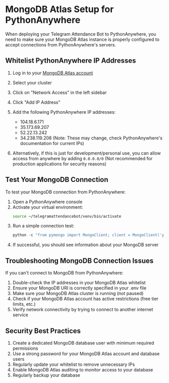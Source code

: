 # MongoDB Atlas Setup for PythonAnywhere

When deploying your Telegram Attendance Bot to PythonAnywhere, you need to make sure your MongoDB Atlas instance is properly configured to accept connections from PythonAnywhere's servers.

## Whitelist PythonAnywhere IP Addresses

1. Log in to your [MongoDB Atlas account](https://cloud.mongodb.com/)
2. Select your cluster
3. Click on "Network Access" in the left sidebar
4. Click "Add IP Address"
5. Add the following PythonAnywhere IP addresses:

   - 104.18.6.171
   - 35.173.69.207
   - 52.22.13.242
   - 34.238.119.208
     (Note: These may change, check PythonAnywhere's documentation for current IPs)

6. Alternatively, if this is just for development/personal use, you can allow access from anywhere by adding `0.0.0.0/0`
   (Not recommended for production applications for security reasons)

## Test Your MongoDB Connection

To test your MongoDB connection from PythonAnywhere:

1. Open a PythonAnywhere console
2. Activate your virtual environment:
   ```bash
   source ~/telegramattendancebot/venv/bin/activate
   ```
3. Run a simple connection test:
   ```python
   python -c "from pymongo import MongoClient; client = MongoClient('your_mongodb_uri'); print(client.server_info())"
   ```
4. If successful, you should see information about your MongoDB server

## Troubleshooting MongoDB Connection Issues

If you can't connect to MongoDB from PythonAnywhere:

1. Double-check the IP addresses in your MongoDB Atlas whitelist
2. Ensure your MongoDB URI is correctly specified in your .env file
3. Make sure your MongoDB Atlas cluster is running (not paused)
4. Check if your MongoDB Atlas account has active restrictions (free tier limits, etc.)
5. Verify network connectivity by trying to connect to another internet service

## Security Best Practices

1. Create a dedicated MongoDB database user with minimum required permissions
2. Use a strong password for your MongoDB Atlas account and database users
3. Regularly update your whitelist to remove unnecessary IPs
4. Enable MongoDB Atlas auditing to monitor access to your database
5. Regularly backup your database
